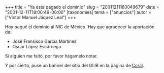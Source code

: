 +++
title = "Ya esta pagado el dominio"
slug = "20011211180049679"
date = "2001-12-11T18:00:49-06:00"
[taxonomies]
tema = ["anuncios"]
autor = ["Víctor Manuel Jáquez Leal"]
+++

Hoy pagué el dominio al NIC de México. Hay que agradecer la aportación
de:

-   José Fransisco García Martínez
-   Oscar López Escárcega

Si alguien me faltó, por favor hágamelo notar.

Y por cierto, puse un banner del sitio del GLIB en la página de
[Coral](http://www.coral.com.mx).
